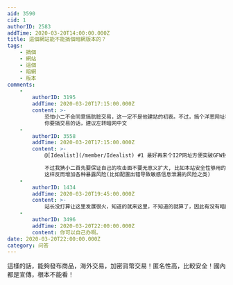 ```yaml
---
aid: 3590
cid: 1
authorID: 2583
addTime: 2020-03-20T14:00:00.000Z
title: 這個網站能不能搞個暗網版本的？
tags:
    - 搞個
    - 網站
    - 這個
    - 暗網
    - 版本
comments:
    -
        authorID: 3195
        addTime: 2020-03-20T17:15:00.000Z
        content: >-
            恐怕小二不会同意搞肮脏交易，这一定不是他建站的初衷。不过，搞个洋葱网址我是资词的，毕竟增加安全性和隐蔽性。
            你要搞交易的话，建议左转暗网中文
    -
        authorID: 3558
        addTime: 2020-03-20T17:15:00.000Z
        content: >-
            @[Idealist](/member/Idealist) #1 最好再来个I2P网址方便突破GFW封锁.  

            不过我猜小二首先要保证自己的攻击面不要无意义扩大, 比如本站安全性够用的话就没必要建立onion或者i2p地址,
            这样反而增加各种暴露风险(比如配置出错导致敏感信息泄漏的风险之类)
    -
        authorID: 1434
        addTime: 2020-03-20T19:45:00.000Z
        content: >-
            站长没打算让这里发展很火，知道的就来这里，不知道的就算了，因此有没有暗网版无所谓。站长似乎也不想要你说的那些功能，他也没有打算运营一个那样的站。我猜测啊。
    -
        authorID: 3496
        addTime: 2020-03-20T22:00:00.000Z
        content: 你可以自己办啊。
date: 2020-03-20T22:00:00.000Z
category: 问答
---
```


這樣的話，能夠發布商品，海外交易，加密貨幣交易！匿名性高，比較安全！國內都是宣傳，根本不能看！
